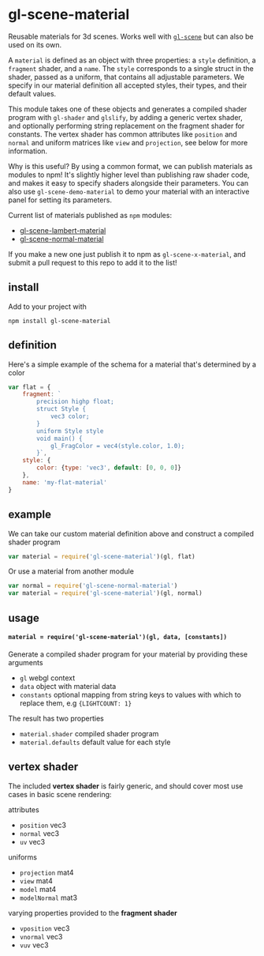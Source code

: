 # gl-scene-material

Reusable materials for 3d scenes. Works well with [`gl-scene`](https://github.com/freeman-lab/gl-scene) but can also be used on its own.

A `material` is defined as an object with three properties: a `style` definition, a `fragment` shader, and a `name`. The `style` corresponds to a single struct in the shader, passed as a uniform, that contains all adjustable parameters. We specify in our material definition all accepted styles, their types, and their default values.

This module takes one of these objects and generates a compiled shader program with `gl-shader` and `glslify`, by adding a generic vertex shader, and optionally performing string replacement on the fragment shader for constants. The vertex shader has common attributes like `position` and `normal` and uniform matrices like `view` and `projection`, see below for more information.

Why is this useful? By using a common format, we can publish materials as modules to npm! It's slightly higher level than publishing raw shader code, and makes it easy to specify shaders alongside their parameters. You can also use `gl-scene-demo-material` to demo your material with an interactive panel for setting its parameters.

Current list of materials published as `npm` modules:
- [gl-scene-lambert-material](https://github.com/freeman-lab/gl-scene-lambert-material)
- [gl-scene-normal-material](https://github.com/freeman-lab/gl-scene-normal-material)

If you make a new one just publish it to npm as `gl-scene-x-material`, and submit a pull request to this repo to add it to the list!

## install

Add to your project with
```
npm install gl-scene-material
```

## definition

Here's a simple example of the schema for a material that's determined by a color

```javascript
var flat = {
	fragment: `
		precision highp float;
		struct Style {
			vec3 color;
		}
		uniform Style style
		void main() {
	  		gl_FragColor = vec4(style.color, 1.0);
		}`,
	style: {
		color: {type: 'vec3', default: [0, 0, 0]}
	},
	name: 'my-flat-material'
}
```

## example 

We can take our custom material definition above and construct a compiled shader program

```javascript
var material = require('gl-scene-material')(gl, flat)
```

Or use a material from another module

```javascript
var normal = require('gl-scene-normal-material')
var material = require('gl-scene-material')(gl, normal)
```

## usage

#### `material = require('gl-scene-material')(gl, data, [constants])`

Generate a compiled shader program for your material by providing these arguments
- `gl` webgl context
- `data` object with material data
- `constants` optional mapping from string keys to values with which to replace them, e.g `{LIGHTCOUNT: 1}`

The result has two properties
- `material.shader` compiled shader program
- `material.defaults` default value for each style

## vertex shader

The included **vertex shader** is fairly generic, and should cover most use cases in basic scene rendering:

attributes
- `position` vec3
- `normal` vec3
- `uv` vec3

uniforms
- `projection` mat4
- `view` mat4
- `model` mat4
- `modelNormal` mat3

varying properties provided to the **fragment shader**
- `vposition` vec3
- `vnormal` vec3
- `vuv` vec3